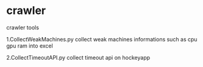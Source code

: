 # crawler
crawler tools

1.CollectWeakMachines.py collect weak machines informations such as cpu gpu ram into excel

2.CollectTimeoutAPI.py  collect timeout api on hockeyapp
